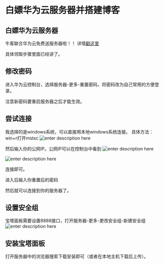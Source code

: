 # 白嫖华为云服务器并搭建博客

## 白嫖华为云服务器

牛客联合华为云免费送服务器啦！！
详情[戳这里](https://www.nowcoder.com/discuss/383355?type=0&order=0&pos=5&page=2)

具体领取步骤里面已经讲了。

## 修改密码

进入华为云控制台，选择服务器-更多-重置密码，将密码改为自己常用的方便登录。

注意新密码要重启服务器之后才能生效。

## 尝试连接

我选择的是windows系统，可以直接用本地windows系统连接。
具体方法：win+r打开mstsc
![enter description here](https://gitee.com/wxyww/picture/raw/master/小书匠/1585009827985.png)

然后输入你的公网IP。公网IP可以在控制台中看到
![enter description here](https://gitee.com/wxyww/picture/raw/master/小书匠/1585009861457.png)

![enter description here](https://gitee.com/wxyww/picture/raw/master/小书匠/1585009935720.png)

连接即可。

进入后输入你重置后的密码

然后就可以连接到你的服务器了。

## 设置安全组

宝塔面板需要设置8888接口，打开服务器-更多-更改安全组-新建安全组
![enter description here](https://gitee.com/wxyww/picture/raw/master/小书匠/1585010258298.png)



## 安装宝塔面板

打开服务器中的浏览器搜索下载安装即可（或者在本地主机下载后上传）。
